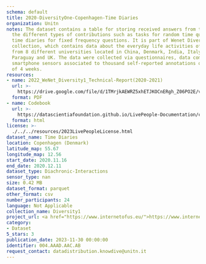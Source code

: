 ```yaml
---
schema: default
title: 2020-DiversityOne-Copenhagen-Time Diaries
organization: Unitn
notes: The dataset contains a table for storing received answers from the user to
  the different types of contributions such as tasks for random time questions and
  time diaries for fixed frequency questions. It is part of Wenet Diversity 1 data
  collection, which contains data about the everyday life activities of students coming
  from 8 different universities located in China, Denmark, India, Italy, Mexico, Mongolia,
  Paraguay and UK. The data were collected via questionnaires, data coming from 27
  smartphone sensors associated to thousand self-reported annotations over a period
  of 4 weeks.
resources:
- name: 2022_WeNet_Diversity1_Technical-Report(2020-2021)
  url: >-
    https://drive.google.com/file/d/1TMrjkAEWRZ5xhETJKOCnERgh_Z06PO2E/view?usp=drive_link
  format: PDF
- name: Codebook
  url: >-
    https://datascientiafoundation.github.io/LivePeople-Documentation/codebooks/2020_DV1_Copenhagen_timediaries.html
  format: html
license: >-
  ./../../resources/2023LivePeopleLicense.html
dataset_name: Time Diaries
location: Copenhagen (Denmark)
latitude_map: 55.67
longitude_map: 12.56
start_date: 2020.11.16
end_date: 2020.12.11
dataset_type: Diachronic-Interactions
sensor_type: nan
size: 0.42 MB
dataset_format: parquet
other_format: csv
number_participants: 24
language: Not Applicable
collection_name: Diversity1
project_url: <a href="https://www.internetofus.eu/">https://www.internetofus.eu/</a>
category:
- Dataset
5_stars: 3
publication_date: 2023-11-30 00:00:00
identifier: 004.AAAD.AAC.AB
request_contact: datadistribution.knowdive@unitn.it
---
```


